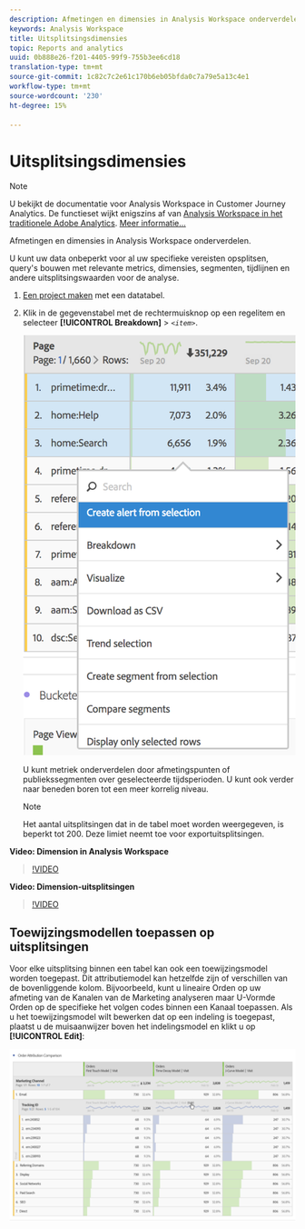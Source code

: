 ```yaml
---
description: Afmetingen en dimensies in Analysis Workspace onderverdelen.
keywords: Analysis Workspace
title: Uitsplitsingsdimensies
topic: Reports and analytics
uuid: 0b888e26-f201-4405-99f9-755b3ee6cd18
translation-type: tm+mt
source-git-commit: 1c82c7c2e61c170b6eb05bfda0c7a79e5a13c4e1
workflow-type: tm+mt
source-wordcount: '230'
ht-degree: 15%

---
```



# Uitsplitsingsdimensies

>[!NOTE]
>
>U bekijkt de documentatie voor Analysis Workspace in Customer Journey Analytics. De functieset wijkt enigszins af van [Analysis Workspace in het traditionele Adobe Analytics](https://docs.adobe.com/content/help/en/analytics/analyze/analysis-workspace/home.html). [Meer informatie...](/help/getting-started/cja-aa.md)

Afmetingen en dimensies in Analysis Workspace onderverdelen.

U kunt uw data onbeperkt voor al uw specifieke vereisten opsplitsen, query&#39;s bouwen met relevante metrics, dimensies, segmenten, tijdlijnen en andere uitsplitsingswaarden voor de analyse.

1. [Een project maken](/help/analysis-workspace/home.md) met een datatabel.
1. Klik in de gegevenstabel met de rechtermuisknop op een regelitem en selecteer **[!UICONTROL Breakdown]** > *`<item>`*.

   ![Stap Resultaat](assets/fa_data_table_actions.png)

   U kunt metriek onderverdelen door afmetingspunten of publiekssegmenten over geselecteerde tijdsperioden. U kunt ook verder naar beneden boren tot een meer korrelig niveau.

   >[!NOTE]
   >
   >Het aantal uitsplitsingen dat in de tabel moet worden weergegeven, is beperkt tot 200. Deze limiet neemt toe voor exportuitsplitsingen.

**Video: Dimension in Analysis Workspace**

>[!VIDEO](https://video.tv.adobe.com/v/23971)

**Video: Dimension-uitsplitsingen**

>[!VIDEO](https://video.tv.adobe.com/v/23969)

## Toewijzingsmodellen toepassen op uitsplitsingen

Voor elke uitsplitsing binnen een tabel kan ook een toewijzingsmodel worden toegepast. Dit attributiemodel kan hetzelfde zijn of verschillen van de bovenliggende kolom. Bijvoorbeeld, kunt u lineaire Orden op uw afmeting van de Kanalen van de Marketing analyseren maar U-Vormde Orden op de specifieke het volgen codes binnen een Kanaal toepassen. Als u het toewijzingsmodel wilt bewerken dat op een indeling is toegepast, plaatst u de muisaanwijzer boven het indelingsmodel en klikt u op **[!UICONTROL Edit]**:

![Onderbrekingsinstellingen](assets/breakdown_settings.png)
